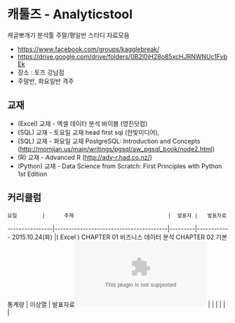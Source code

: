 # 캐툴즈 - Analyticstool

캐글뽀개기 분석툴 주말/평일반 스터디 자료모음

* https://www.facebook.com/groups/kagglebreak/
* https://drive.google.com/drive/folders/0B2l0iH28o85xcHJRNWNUc1FvbEk
* 장소 : 토즈 강남점 
* 주말반, 화요일반 격주

## 교재
* (Excel) 교재 - 엑셀 데이터 분석 바이블 (영진닷컴) 
* (SQL) 교재 - 토요일 교재 head first sql (한빛미디어), 
* (SQL) 교재 - 화요일 교재 PostgreSQL: Introduction and Concepts (http://momjian.us/main/writings/pgsql/aw_pgsql_book/node2.html) 
* (R) 교재 - Advanced R (http://adv-r.had.co.nz/) 
* (Python) 교재 - Data Science from Scratch: First Principles with Python 1st Edition


## 커리큘럼
    요일        |      주제                              |  발표자 |   발표자료
----------------|----------------------------------------|---------|------------
2015.10.24(화)  |( Excel ) CHAPTER 01 비즈니스 데이터 분석  CHAPTER 02 기본 통계량 | 이상열 | 발표자료![](https://github.com/KaggleBreak/analyticstool/blob/master/part1/excel/week1/%EC%BA%90%EA%B8%80%EB%BD%80%EA%B0%9C%EA%B8%B0_%EB%B6%84%EC%84%9D%ED%88%B4_%ED%8C%8C%ED%8A%B81_Chap1,2.pptx)
                |                                        |         |
                |                                        |         |

